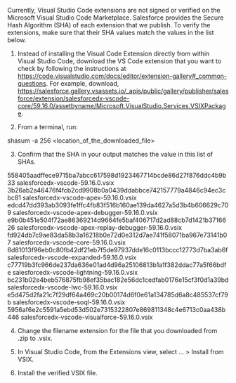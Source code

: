 Currently, Visual Studio Code extensions are not signed or verified on the
Microsoft Visual Studio Code Marketplace. Salesforce provides the Secure Hash
Algorithm (SHA) of each extension that we publish. To verify the extensions,
make sure that their SHA values match the values in the list below.

1. Instead of installing the Visual Code Extension directly from within Visual
   Studio Code, download the VS Code extension that you want to check by
   following the instructions at
   https://code.visualstudio.com/docs/editor/extension-gallery#_common-questions.
   For example, download,
   https://salesforce.gallery.vsassets.io/_apis/public/gallery/publisher/salesforce/extension/salesforcedx-vscode-core/59.16.0/assetbyname/Microsoft.VisualStudio.Services.VSIXPackage.

2. From a terminal, run:

shasum -a 256 <location_of_the_downloaded_file>

3. Confirm that the SHA in your output matches the value in this list of SHAs.

558405aadffece9715ba7abcc617598d1923467714bcde86d27f876ddc4b9b33  salesforcedx-vscode-59.16.0.vsix
3b26ab2a46476f4fcb2cd9908b0a0439ddabbce742157779a4846c94ec3cbc81  salesforcedx-vscode-apex-59.16.0.vsix
edcd47dd393ab3093fe1ffc4fb83f516b160ae139da4627a5d3b4b606629c709  salesforcedx-vscode-apex-debugger-59.16.0.vsix
e9b0b451e504f72ae86369214d9664fe5baf406717d2ad88cb7d1421b3716626  salesforcedx-vscode-apex-replay-debugger-59.16.0.vsix
fd924db7c9ae83da58b3a16218b0e72d0e312d7ae741f58071ba967e73141b07  salesforcedx-vscode-core-59.16.0.vsix
8d81013f96eb0c80fb42df21eb7f5de97937dde16c0113bccc12773d7ba3ab6f  salesforcedx-vscode-expanded-59.16.0.vsix
c77719b3fc966de237da636e01ad4d96a25106813b1a1f382ddac77a5f66bdfe  salesforcedx-vscode-lightning-59.16.0.vsix
bc231b02e4beb576875fb98ef35bac182e56dc1cedfab0176e15cf3f0d1a39bd  salesforcedx-vscode-lwc-59.16.0.vsix
e5d475d2fa21c7f29df64a469c20b00174d6f0e61a134785d6a8c485537cf79b  salesforcedx-vscode-soql-59.16.0.vsix
5956af6e2c5591a5ebd53d502e7315322807e869811348c4e6713c0aa438b446  salesforcedx-vscode-visualforce-59.16.0.vsix


4. Change the filename extension for the file that you downloaded from .zip to
.vsix.

5. In Visual Studio Code, from the Extensions view, select ... > Install from
VSIX.

6. Install the verified VSIX file.

